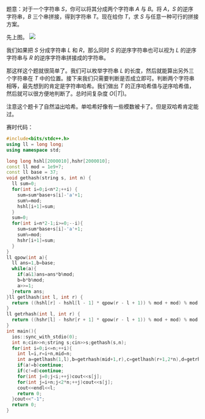 题意：对于一个字符串 $S$，你可以将其分成两个字符串 $A$ 与 $B$。将 $A$，$S$ 的逆序字符串，$B$ 三个串拼接，得到字符串 $T$。现在给你 $T$，求 $S$ 与任意一种可行的拼接方案。

先上图。
![](https://cdn.luogu.com.cn/upload/image_hosting/rnyim7pp.png)

我们如果把 $S$ 分成字符串 $L$ 和 $R$，那么同时 $S$ 的逆序字符串也可以视为 $L$ 的逆序字符串与 $R$ 的逆序字符串拼接成的字符串。

那这样这个题就很简单了。我们可以枚举字符串 $L$ 的长度，然后就能算出另外三个字符串在 $T$ 中的位置。接下来我们只需要判断是否成立即可。判断两个字符串相等，最先想到的肯定是字符串哈希。我们做出 $T$ 的正序哈希值与逆序哈希值，然后就可以很方便地判断了。总时间复杂度 $O(|T|)$。

注意这个题卡了自然溢出哈希。单哈希好像有一些模数被卡了。但是双哈希肯定能过。

赛时代码：
```cpp
#include<bits/stdc++.h>
using ll = long long;
using namespace std;

long long hshl[2000010],hshr[2000010];
const ll mod = 1e9+7;
const ll base = 37;
void gethash(string s, int n) {
  ll sum=0;
  for(int i=0;i<n*2;++i) {
    sum=sum*base+s[i]-'a'+1;
    sum%=mod;
    hshl[i+1]=sum;
  }
  sum=0;
  for(int i=n*2-1;i>=0;--i){
    sum=sum*base+s[i]-'a'+1;
    sum%=mod;
    hshr[i+1]=sum;
  }
}
ll qpow(int a){
  ll ans=1,b=base;
  while(a){
    if(a&1)ans=ans*b%mod;
    b=b*b%mod;
    a>>=1;
  }return ans;
}ll getlhash(int l, int r) {
  return ((hshl[r] - hshl[l - 1] * qpow(r - l + 1)) % mod + mod) % mod;
}
ll getrhash(int l, int r) {
  return ((hshr[l] - hshr[r + 1] * qpow(r - l + 1)) % mod + mod) % mod;
}
int main(){
  ios::sync_with_stdio(0);
  int n;cin>>n;string s;cin>>s;gethash(s,n);
  for(int i=0;i<=n;++i){
    int l=i,r=i+n,mid=n;
    int a=getlhash(1,l),b=getrhash(mid+1,r),c=getlhash(r+1,2*n),d=getrhash(l+1,mid);
    if(a!=b)continue;
    if(c!=d)continue;
    for(int j=0;j<i;++j)cout<<s[j];
    for(int j=i+n;j<2*n;++j)cout<<s[j];
    cout<<endl<<l;
    return 0;
  }cout<<"-1";
  return 0;
}
```
